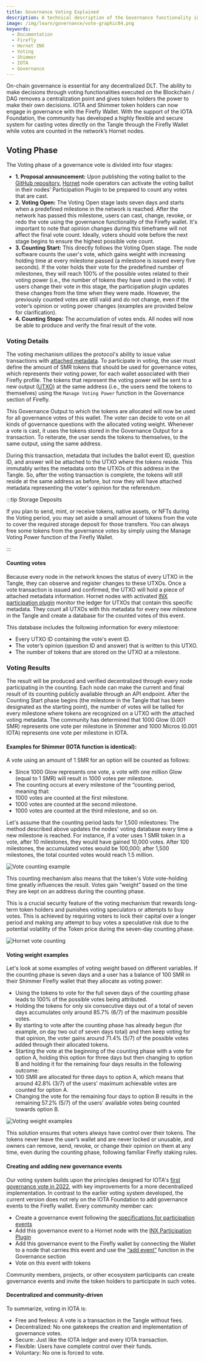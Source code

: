 ```yaml
---
title: Governance Voting Explained
description: A technical description of the Governance functionality in IOTA & Shimmer
image: /img/learn/governance/vote-graphic04.png
keywords:
  - Documentation
  - Firefly
  - Hornet INX
  - Voting
  - Shimmer
  - IOTA
  - Governance
---
```


On-chain governance is essential for any decentralized DLT. The ability to make decisions through voting functionalities executed on the Blockchain / DAG removes a centralization point and gives token holders the power to make their own decisions. IOTA and Shimmer token holders can now engage in governance with the Firefly Wallet.
With the support of the IOTA Foundation, the community has developed a highly flexible and secure system for casting votes directly on the Tangle
through the Firefly Wallet while votes are counted in the network’s Hornet nodes.

## Voting Phase

The Voting phase of a governance vote is divided into four stages:

- **1. Proposal announcement:** Upon publishing the voting ballot to the [GitHub repository](https://github.com/iota-community/governance-participation-events), [Hornet](/hornet/welcome) node operators can activate the voting ballot in their nodes’ Participation Plugin to be prepared to count any votes that are cast.
- **2. Voting Open:** The Voting Open stage lasts seven days and starts when a predefined milestone in the network is reached. After the network has passed this milestone, users can cast, change, revoke, or redo the vote using the governance functionality of the Firefly wallet. It's important to note that opinion changes during this timeframe will not affect the final vote count. Ideally, voters should vote before the next stage begins to ensure the highest possible vote count.
- **3. Counting Start:** This directly follows the Voting Open stage. The node software counts the user's vote, which gains weight with increasing holding time at every milestone passed (a milestone is issued every five seconds). If the voter holds their vote for the predefined number of milestones, they will reach 100% of the possible votes related to their voting power (i.e., the number of tokens they have used in the vote). If users change their vote in this stage, the participation plugin updates these changes from the time when they were made. However, the previously counted votes are still valid and do not change, even if the voter’s opinion or voting power changes (examples are provided below for clarification).
- **4. Counting Stops:** The accumulation of votes ends. All nodes will now be able to produce and verify the final result of the vote.

### Voting Details

The voting mechanism utilizes the protocol's ability to issue value transactions with [attached metadata](/introduction/stardust/explanations/what_is_stardust/output_features#metadata).
To participate in voting, the user must define the amount of SMR tokens that should be used for governance votes, which represents their voting power,
for each wallet associated with their Firefly profile.
The tokens that represent the voting power will be sent to a new output ([UTXO](/introduction/stardust/explanations/what_is_stardust/rethink_utxo)) at the same address (i.e., the users send the tokens to themselves) using the
`Manage Voting Power` function in the Governance section of Firefly.

This Governance Output to which the tokens are allocated will now be used for all governance votes of this wallet.
The voter can decide to vote on all kinds of governance questions with the allocated voting weight.
Whenever a vote is cast, it uses the tokens stored in the Governance Output for a transaction. To reiterate, the user sends the tokens to themselves, to the same output, using the same address.

During this transaction, metadata that includes the ballot event ID, question ID, and answer will be attached to the UTXO where the tokens reside.
This immutably writes the metadata onto the UTXOs of this address in the Tangle. So, after the voting transaction is complete,
the tokens will still reside at the same address as before, but now they will have attached metadata representing the voter's opinion for the referendum.

:::tip Storage Deposits

If you plan to send, mint, or receive tokens, native assets, or NFTs during the Voting period, you may set aside a small amount of tokens from the vote to cover the required storage deposit for those transfers. You can always free some tokens from the governance votes by simply using the Manage Voting Power function of the Firefly Wallet.

:::

#### Counting votes

Because every node in the network knows the status of every UTXO in the Tangle, they can observe and register changes to these UTXOs.
Once a vote transaction is issued and confirmed, the UTXO will hold a piece of attached metadata information.
Hornet nodes with activated [INX participation plugin](/hornet/2.0/inx-plugins/participation/welcome) monitor the ledger for UTXOs that contain this specific metadata.
They count all UTXOs with this metadata for every new milestone in the Tangle and create a database for the counted votes of this event.

This database includes the following information for every milestone:

- Every UTXO ID containing the vote's event ID.
- The voter’s opinion (question ID and answer) that is written to this UTXO.
- The number of tokens that are stored on the UTXO at a milestone.

### Voting Results

The result will be produced and verified decentralized through every node participating in the counting.
Each node can make the current and final result of its counting publicly available through an API endpoint.
After the Counting Start phase begins (the milestone in the Tangle that has been designated as the starting point),
the number of votes will be tallied for every milestone where tokens are recognized on a UTXO with the attached voting metadata.
The community has determined that 1000 Glow (0.001 SMR) represents one vote per milestone in Shimmer and 1000 Micros (0.001 IOTA) represents one vote per milestone in IOTA.

#### Examples for Shimmer (IOTA function is identical):
A vote using an amount of 1 SMR for an option will be counted as follows:

- Since 1000 Glow represents one vote, a vote with one million Glow (equal to 1 SMR) will result in 1000 votes per milestone.
- The counting occurs at every milestone of the “counting period, meaning that:
- 1000 votes are counted at the first milestone.
- 1000 votes are counted at the second milestone.
- 1000 votes are counted at the third milestone, and so on.

Let's assume that the counting period lasts for 1,500 milestones:
The method described above updates the nodes' voting database every time a new milestone is reached. For instance, if a voter uses 1 SMR token in a vote,
after 10 milestones, they would have gained 10,000 votes.
After 100 milestones, the accumulated votes would be 100,000; after 1,500 milestones, the total counted votes would reach 1.5 million.

![Vote counting example](/img/learn/governance/vote_graphic01.png)

This counting mechanism also means that the token's Vote vote-holding time greatly influences the result.
Votes gain “weight” based on the time they are kept on an address during the counting phase.

This is a crucial security feature of the voting mechanism that rewards long-term token holders and punishes voting speculators or attempts to buy votes.
This is achieved by requiring voters to lock their capital over a longer period and making any attempt to buy votes a speculative risk
due to the potential volatility of the Token price during the seven-day counting phase.

![Hornet vote counting](/img/learn/governance/vote_graphic02.png)

#### Voting weight examples

Let's look at some examples of voting weight based on different variables.
If the counting phase is seven days and a user has a balance of 100 SMR in their Shimmer Firefly wallet that they allocate as voting power:

- Using the tokens to vote for the full seven days of the counting phase leads to 100% of the possible votes being attributed.
- Holding the tokens for only six consecutive days out of a total of seven days accumulates only around 85.7% (6/7) of the maximum possible votes.
- By starting to vote after the counting phase has already begun (for example, on day two out of seven days total) and then keep voting for that opinion, the voter gains around 71.4% (5/7) of the possible votes added through their allocated tokens.
- Starting the vote at the beginning of the counting phase with a vote for option A, holding this option for three days but then changing to option B and holding it for the remaining four days results in the following outcome:
- 100 SMR are allocated for three days to option A, which means that around 42.8% (3/7) of the users' maximum achievable votes are counted for option A.
- Changing the vote for the remaining four days to option B results in the remaining 57.2% (5/7) of the users' available votes being counted towards option B.

![Voting weight examples](/img/learn/governance/vote_graphic03.png)

This solution ensures that voters always have control over their tokens. The tokens never leave the user’s wallet and are never locked or unusable, and owners can remove, send, revoke, or change their opinion on them at any time, even during the counting phase, following familiar Firefly staking rules.

#### Creating and adding new governance events

Our voting system builds upon the principles designed for IOTA's [first governance vote in 2022](https://blog.iota.org/iota-community-treasury-vote/), with key improvements for a more decentralized implementation.
In contrast to the earlier voting system developed, the current version does not rely on the IOTA Foundation to add governance events to the Firefly wallet. Every community member can:

- Create a governance event following the [specifications for participation events](https://github.com/iota-community/treasury/blob/main/specifications/hornet-participation-plugin.md)
- Add this governance event to a Hornet node with the [INX Participation Plugin](/hornet/2.0/inx-plugins/participation/welcome)
- Add this governance event to the Firefly wallet by connecting the Wallet to a node that carries this event and use the [“add event”](./shimmer-firefly-governance-guide.md#6-adding-custom-community-proposals-to-firefly) function in the Governance section
- Vote on this event with tokens

Community members, projects, or other ecosystem participants can create governance events and invite the token holders to participate in such votes.

#### Decentralized and community-driven

To summarize, voting in IOTA is:

- Free and feeless: A vote is a transaction in the Tangle without fees.
- Decentralized: No one gatekeeps the creation and implementation of governance votes.
- Secure: Just like the IOTA ledger and every IOTA transaction.
- Flexible: Users have complete control over their funds.
- Voluntary: No one is forced to vote.
